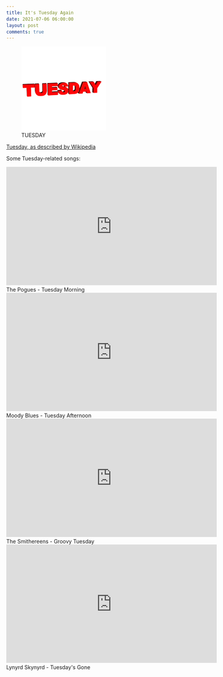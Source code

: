 ```yaml
---
title: It's Tuesday Again
date: 2021-07-06 06:00:00
layout: post
comments: true
---
```


<figure>
 <img src="/images/tuesday.png" alt="Graphic with the word 'Tuesday'">
 <figcaption>TUESDAY</figcaption>
</figure>

[Tuesday, as described by Wikipedia](https://en.wikipedia.org/wiki/Tuesday)

Some Tuesday-related songs:

<iframe width="560" height="315" src="https://www.youtube.com/embed/gPPscelHVhA" title="YouTube video player" frameborder="0" allow="accelerometer; autoplay; clipboard-write; encrypted-media; gyroscope; picture-in-picture" allowfullscreen></iframe>
The Pogues - Tuesday Morning 

<iframe width="560" height="315" src="https://www.youtube.com/embed/wM8JjT-97i8" title="YouTube video player" frameborder="0" allow="accelerometer; autoplay; clipboard-write; encrypted-media; gyroscope; picture-in-picture" allowfullscreen></iframe>
Moody Blues - Tuesday Afternoon

<iframe width="560" height="315" src="https://www.youtube.com/embed/nHVImXpmrp8" title="YouTube video player" frameborder="0" allow="accelerometer; autoplay; clipboard-write; encrypted-media; gyroscope; picture-in-picture" allowfullscreen></iframe>
The Smithereens - Groovy Tuesday

<iframe width="560" height="315" src="https://www.youtube.com/embed/iFNbTdLfBwQ" title="YouTube video player" frameborder="0" allow="accelerometer; autoplay; clipboard-write; encrypted-media; gyroscope; picture-in-picture" allowfullscreen></iframe>
Lynyrd Skynyrd - Tuesday's Gone

